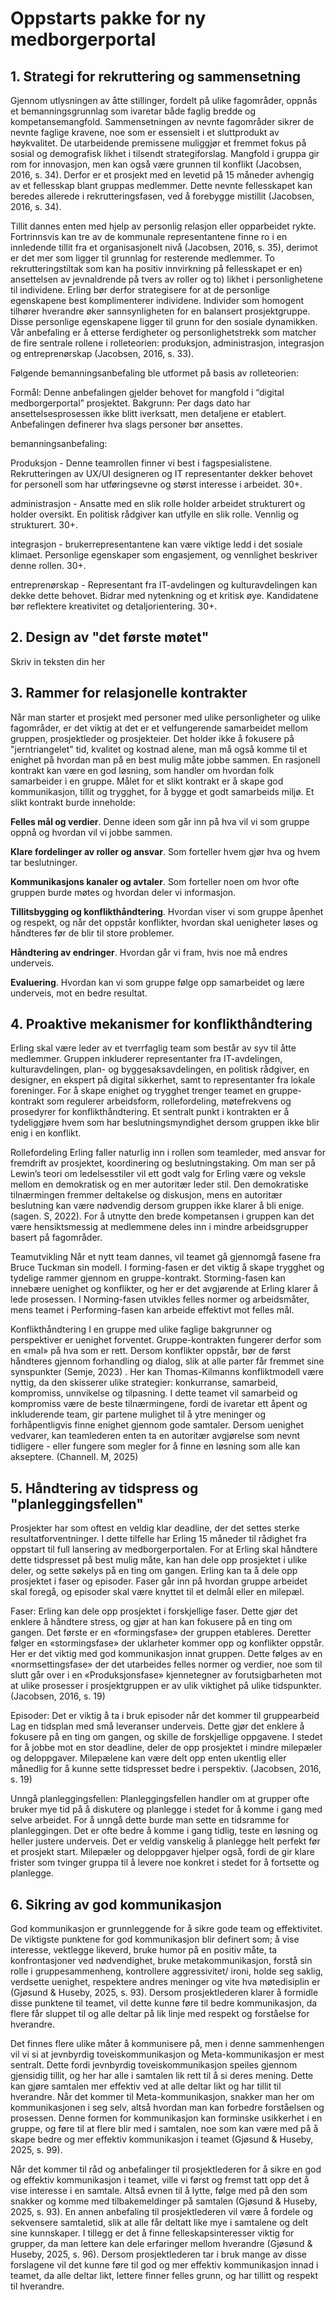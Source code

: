 # Oppstarts pakke for ny medborgerportal

## 1. Strategi for rekruttering og sammensetning



Gjennom utlysningen av åtte stillinger, fordelt på ulike fagområder, oppnås et bemanningsgrunnlag som ivaretar både faglig bredde og kompetansemangfold. Sammensetningen av nevnte fagområder sikrer de nevnte faglige kravene, noe som er essensielt i et sluttprodukt av høykvalitet.
De utarbeidende premissene muliggjør et fremmet fokus på sosial og demografisk likhet i tilsendt strategiforslag. Mangfold i gruppa gir rom for innovasjon, men kan også være grunnen til konflikt (Jacobsen, 2016, s. 34). Derfor er et prosjekt med en levetid på 15 måneder avhengig av et fellesskap blant gruppas medlemmer. Dette nevnte fellesskapet kan beredes allerede i rekrutteringsfasen, ved å forebygge mistillit (Jacobsen, 2016, s. 34).

Tillit dannes enten med hjelp av personlig relasjon eller opparbeidet rykte. Fortrinnsvis kan tre av de kommunale representantene finne ro i en innledende tillit fra et organisasjonelt nivå (Jacobsen, 2016, s. 35), derimot er det mer som ligger til grunnlag for resterende medlemmer. To rekrutteringstiltak som kan ha positiv innvirkning på fellesskapet er en) ansettelsen av jevnaldrende på tvers av roller og to) likhet i personlighetene til individene. Erling bør derfor strategisere for at de personlige egenskapene best komplimenterer individene. Individer som homogent tilhører hverandre øker sannsynligheten for en balansert prosjektgruppe. Disse personlige egenskapene ligger til grunn for den sosiale dynamikken. Vår anbefaling er å etterse ferdigheter og personlighetstrekk som matcher de fire sentrale rollene i rolleteorien: produksjon, administrasjon, integrasjon og entreprenørskap (Jacobsen, 2016, s. 33).

Følgende bemanningsanbefaling ble utformet på basis av rolleteorien:

Formål: Denne anbefalingen gjelder behovet for mangfold i “digital medborgerportal” prosjektet.
Bakgrunn: Per dags dato har ansettelsesprosessen ikke blitt iverksatt, men detaljene er etablert. Anbefalingen definerer hva slags personer bør ansettes.

bemanningsanbefaling:

Produksjon - Denne teamrollen finner vi best i fagspesialistene. Rekrutteringen av UX/UI designeren og IT representanter dekker behovet for personell som har utføringsevne og størst interesse i arbeidet. 30+.

administrasjon - Ansatte med en slik rolle holder arbeidet strukturert og holder oversikt. En politisk rådgiver kan utfylle en slik rolle. Vennlig og strukturert. 30+.

integrasjon - brukerrepresentantene kan være viktige ledd i det sosiale klimaet. Personlige egenskaper som engasjement, og vennlighet beskriver denne rollen. 30+.

entreprenørskap - Representant fra IT-avdelingen og kulturavdelingen kan dekke dette behovet. Bidrar med nytenkning og et kritisk øye. Kandidatene bør  reflektere kreativitet og detaljorientering. 30+.

## 2. Design av "det første møtet"

Skriv in teksten din her


## 3. Rammer for relasjonelle kontrakter

Når man starter et prosjekt med personer med ulike personligheter og ulike fagområder, er det viktig at det er et velfungerende samarbeidet mellom gruppen, prosjektleder og prosjekteier. Det holder ikke å fokusere på "jerntriangelet" tid, kvalitet og kostnad alene, man må også komme til et enighet på hvordan man på en best mulig måte jobbe sammen. En rasjonell kontrakt kan være en god løsning, som handler om hvordan folk samarbeider i en gruppe. Målet for et slikt kontrakt er å skape god 
kommunikasjon, tillit og trygghet, for å bygge et godt samarbeids miljø. Et slikt kontrakt burde inneholde:

**Felles mål og verdier**. Denne ideen som går inn på hva vil vi som gruppe oppnå og hvordan vil vi jobbe sammen. 

**Klare fordelinger av roller og ansvar**. Som forteller hvem gjør hva og hvem tar beslutninger. 

**Kommunikasjons kanaler og avtaler**. Som forteller noen om hvor ofte gruppen burde møtes og hvordan deler vi informasjon.

**Tillitsbygging og konflikthåndtering**. Hvordan viser vi som gruppe åpenhet og respekt, og når det oppstår konflikter, hvordan skal uenigheter løses og håndteres før de blir til store problemer.

**Håndtering av endringer**. Hvordan går vi fram, hvis noe må endres underveis.

**Evaluering**. Hvordan kan vi som gruppe følge opp samarbeidet og lære underveis, mot en bedre resultat. 



## 4. Proaktive mekanismer for konflikthåndtering

Erling skal være leder av et tverrfaglig team som består av syv til åtte medlemmer. Gruppen inkluderer representanter fra IT-avdelingen, kulturavdelingen, plan- og byggesaksavdelingen, en politisk rådgiver, en designer, en ekspert på digital sikkerhet, samt to representanter fra lokale foreninger.
For å skape enighet og trygghet trenger teamet en gruppe-kontrakt som regulerer arbeidsform, rollefordeling, møtefrekvens og prosedyrer for konflikthåndtering. Et sentralt punkt i kontrakten er å tydeliggjøre hvem som har beslutningsmyndighet dersom gruppen ikke blir enig i en konflikt.

Rollefordeling
Erling faller naturlig inn i rollen som teamleder, med ansvar for fremdrift av prosjektet, koordinering og beslutningstaking. Om man ser på Lewin’s teori om ledelsesstiler vil ett godt valg for Erling være og veksle mellom en demokratisk og en mer autoritær leder stil. Den demokratiske tilnærmingen fremmer deltakelse og diskusjon, mens en autoritær beslutning kan være nødvendig dersom gruppen ikke klarer å bli enige. (sagen. S, 2022). For å utnytte den brede kompetansen i gruppen kan det være hensiktsmessig at medlemmene deles inn i mindre arbeidsgrupper basert på fagområder.

Teamutvikling
Når et nytt team dannes, vil teamet gå gjennomgå fasene fra Bruce Tuckman sin modell. I forming-fasen er det viktig å skape trygghet og tydelige rammer gjennom en gruppe-kontrakt. Storming-fasen kan innebære uenighet og konflikter, og her er det avgjørende at Erling klarer å lede prosessen. I Norming-fasen utvikles felles normer og arbeidsmåter, mens teamet i Performing-fasen kan arbeide effektivt mot felles mål. 

Konflikthåndtering
I en gruppe med ulike faglige bakgrunner og perspektiver er uenighet forventet. Gruppe-kontrakten fungerer derfor som en «mal» på hva som er rett. Dersom konflikter oppstår, bør de først håndteres gjennom forhandling og dialog, slik at alle parter får fremmet sine synspunkter (Semje, 2023) . 
Her kan Thomas-Kilmanns konfliktmodell være nyttig, da den skisserer ulike strategier: konkurranse, samarbeid, kompromiss, unnvikelse og tilpasning. I dette teamet vil samarbeid og kompromiss være de beste tilnærmingene, fordi de ivaretar ett åpent og inkluderende team, gir partene mulighet til å ytre meninger og forhåpentligvis finne enighet gjennom gode samtaler. Dersom uenighet vedvarer, kan teamlederen enten ta en autoritær avgjørelse som nevnt tidligere - eller fungere som megler for å finne en løsning som alle kan akseptere. (Channell. M, 2025) 



## 5. Håndtering av tidspress og "planleggingsfellen"

Prosjekter har som oftest en veldig klar deadline, der det settes sterke resultatforventninger.  I dette tilfelle har Erling 15 måneder til rådighet fra oppstart til full lansering av medborgerportalen. For at Erling skal håndtere dette tidspresset på best mulig måte, kan han dele opp prosjektet i ulike deler, og sette søkelys på en ting om gangen. Erling kan ta å dele opp prosjektet i faser og episoder. Faser går inn på hvordan gruppe arbeidet skal foregå, og episoder skal være knyttet til et delmål eller en milepæl.

Faser:
Erling kan dele opp prosjektet i forskjellige faser. Dette gjør det enklere å håndtere stress, og gjør at han kan fokusere på en ting om gangen. Det første er en «formingsfase» der gruppen etableres. Deretter følger en «stormingsfase» der uklarheter kommer opp og konflikter oppstår. Her er det viktig med god kommunikasjon innat gruppen. Dette følges av en «normsettingsfase» der det utarbeides felles normer og verdier, noe som til slutt går over i en «Produksjonsfase» kjennetegner av forutsigbarheten mot at ulike prosesser i prosjektgruppen er av ulik viktighet på ulike tidspunkter. (Jacobsen, 2016, s. 19)

Episoder:
Det er viktig å ta i bruk episoder når det kommer til gruppearbeid Lag en tidsplan med små leveranser underveis. Dette gjør det enklere å fokusere på en ting om gangen, og skille de forskjellige oppgavene. I stedet for å jobbe mot en stor deadline, deler de opp prosjektet i mindre milepæler og deloppgaver. Milepælene kan være delt opp enten ukentlig eller månedlig for å kunne sette tidspresset bedre i perspektiv. (Jacobsen, 2016, s. 19)

Unngå planleggingsfellen:
Planleggingsfellen handler om at grupper ofte bruker mye tid på å diskutere og planlegge i stedet for å komme i gang med selve arbeidet. For å unngå dette burde man sette en tidsramme for planleggingen. Det er ofte bedre å komme i gang tidlig, teste en løsning og heller justere underveis. Det er veldig vanskelig å planlegge helt perfekt før et prosjekt start. Milepæler og deloppgaver hjelper også, fordi de gir klare frister som tvinger gruppa til å levere noe konkret i stedet for å fortsette og planlegge.




## 6. Sikring av god kommunikasjon

God kommunikasjon er grunnleggende for å sikre gode team og effektivitet. De viktigste punktene for god kommunikasjon blir definert som; å vise interesse, vektlegge likeverd, bruke humor på en positiv måte, ta konfrontasjoner ved nødvendighet, bruke metakommunikasjon, forstå sin rolle i gruppesammenheng, kontrollere aggressivitet/ ironi, holde seg saklig, verdsette uenighet, respektere andres meninger og vite hva møtedisiplin er (Gjøsund & Huseby, 2025, s. 93). Dersom prosjektlederen klarer å formidle disse punktene til teamet, vil dette kunne føre til bedre kommunikasjon, da flere får sluppet til og alle deltar på lik linje med respekt og forståelse for hverandre.

Det finnes flere ulike måter å kommunisere på, men i denne sammenhengen vil vi si at jevnbyrdig toveiskommunikasjon og Meta-kommunikasjon er mest sentralt. Dette fordi jevnbyrdig toveiskommunikasjon speiles gjennom gjensidig tillit, og her har alle i samtalen lik rett til å si deres mening. Dette kan gjøre samtalen mer effektiv ved at alle deltar likt og har tillit til hverandre. Når det kommer til Meta-kommunikasjon, snakker man her om kommunikasjonen i seg selv, altså hvordan man kan forbedre forståelsen og prosessen. Denne formen for kommunikasjon kan forminske usikkerhet i en gruppe, og føre til at flere blir med i samtalen, noe som kan være med på å skape bedre og mer effektiv kommunikasjon i teamet (Gjøsund & Huseby, 2025, s. 99).

Når det kommer til råd og anbefalinger til prosjektlederen for å sikre en god og effektiv kommunikasjon i teamet, ville vi først og fremst tatt opp det å vise interesse i en samtale. Altså evnen til å lytte, følge med på den som snakker og komme med tilbakemeldinger på samtalen (Gjøsund & Huseby, 2025, s. 93). En annen anbefaling til prosjektlederen vil være å fordele og sekvensere samtaletid, slik at alle får deltatt like mye i samtalene og delt sine kunnskaper. I tillegg er det å finne felleskapsinteresser viktig for grupper, da man lettere kan dele erfaringer mellom hverandre (Gjøsund & Huseby, 2025, s. 96). Dersom prosjektlederen tar i bruk mange av disse forslagene vil det kunne føre til god og mer effektiv kommunikasjon innad i teamet, da alle deltar likt, lettere finner felles grunn, og har tillitt og respekt til hverandre.
